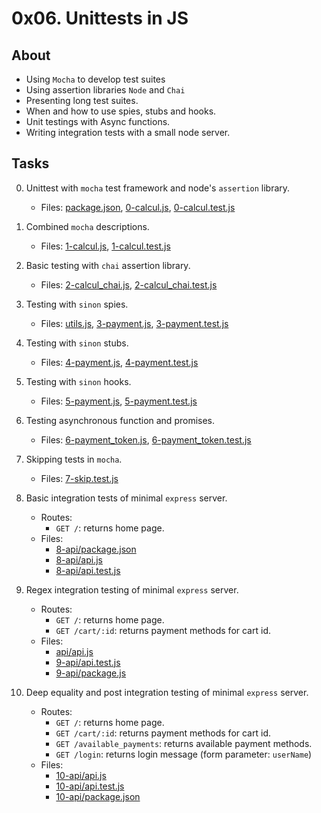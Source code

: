 # 0x06. Unittests in JS

## About 
- Using `Mocha` to develop test suites
- Using assertion libraries `Node` and `Chai`
- Presenting long test suites.
- When and how to use spies, stubs and hooks.
- Unit testings with Async functions.
- Writing integration tests with a small node server.

## Tasks
0. Unittest with `mocha` test framework and node's `assertion` library.
    - Files: [package.json](package.json), [0-calcul.js](0-calcul.js), [0-calcul.test.js](0-calcul.test.js)

1. Combined `mocha` descriptions.
    - Files: [1-calcul.js](1-calcul.js), [1-calcul.test.js](1-calcul.test.js)

2. Basic testing with `chai` assertion library.
    - Files: [2-calcul_chai.js](2-calcul_chai.js), [2-calcul_chai.test.js](2-calcul_chai.test.js)

3. Testing with `sinon` spies.
    - Files: [utils.js](utils.js), [3-payment.js](3-payment.js), [3-payment.test.js](3-payment.test.js)

4. Testing with `sinon` stubs.
    - Files: [4-payment.js](4-payment.js), [4-payment.test.js](4-payment.test.js)

5. Testing with `sinon` hooks.
    - Files: [5-payment.js](5-payment.js), [5-payment.test.js](5-payment.test.js)

6. Testing asynchronous function and promises.
    - Files: [6-payment_token.js](6-payment_token.js), [6-payment_token.test.js](6-payment_token.test.js)

7. Skipping tests in `mocha`.
    - Files: [7-skip.test.js](7-skip.test.js)

8. Basic integration tests of minimal `express` server.
    - Routes:
        - `GET /`: returns home page.
    - Files:
        - [8-api/package.json](8-api/package.json)
        - [8-api/api.js](8-api/api.js)
        - [8-api/api.test.js](8-api/api.test.js)

9. Regex integration testing of minimal `express` server.
    - Routes:
        - `GET /`: returns home page.
        - `GET /cart/:id`: returns payment methods for cart id.
    - Files:
        - [api/api.js](api/api.js)
        - [9-api/api.test.js](9-api/api.test.js)
        - [9-api/package.js](9-api/package.js)

10. Deep equality and post integration testing of minimal `express` server.
    - Routes:
        - `GET /`: returns home page.
        - `GET /cart/:id`: returns payment methods for cart id.
        - `GET /available_payments`: returns available payment methods.
        - `GET /login`: returns login message (form parameter: `userName`)
    - Files:
        - [10-api/api.js](10-api/api.js)
        - [10-api/api.test.js](10-api/api.test.js)
        - [10-api/package.json](10-api/package.json)
